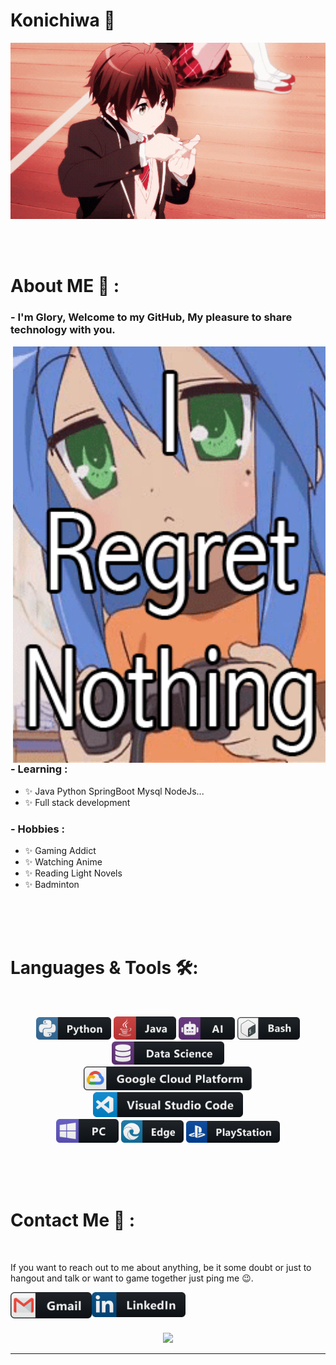 # Konichiwa 👋

<div align="center">
<img hight="300" width="700" alt="GIF" align="center" src="https://github.com/Glory1020/Glory1020/blob/main/assets/35467.gif">
</div>

</br>
</br>
</br>


# About ME 💬 :

### - I'm Glory, Welcome to my GitHub, My pleasure to share technology with you.

<img hight="200" width="500" alt="GIF" align="right" src="https://github.com/Glory1020/Glory1020/blob/main/assets/5132.gif">

### - Learning :
- ✨ Java Python SpringBoot Mysql NodeJs...
- ✨ Full stack development

### - Hobbies : 
- ✨ Gaming Addict
- ✨ Watching Anime
- ✨ Reading Light Novels
- ✨ Badminton

</br>
</br>
</br>



# Languages & Tools 🛠:
</br>

<p align="center">

<!-- For more icons please follow  https://github.com/MikeCodesDotNET/ColoredBadges -->
<img src="https://github.com/Glory1020/Glory1020/blob/main/assets/icons/python.png" alt="python" width="120" hight="50">
<img src="https://github.com/Glory1020/Glory1020/blob/main/assets/icons/java.png" alt="java"  width="100" hight="50">
<img src="https://github.com/Glory1020/Glory1020/blob/main/assets/icons/ai.png" alt="AI" width="90" hight="50">
<img src="https://github.com/Glory1020/Glory1020/blob/main/assets/icons/bash.png" alt="bash" width="100" hight="50">
<img src="https://github.com/Glory1020/Glory1020/blob/main/assets/icons/datascience.png" alt="datascience" width="180" hight="50">
</br>
<img src="https://github.com/Glory1020/Glory1020/blob/main/assets/icons/google_cloud_platform.png" alt="google_cloud_platform" width="270" hight="50">
<img src="https://github.com/Glory1020/Glory1020/blob/main/assets/icons/visualstudio_code.png" alt="visualstudio_code" width="240" hight="50">
</br>
<img src="https://github.com/Glory1020/Glory1020/blob/main/assets/icons/pc.png" alt="pc" width="100" hight="50">
<img src="https://github.com/Glory1020/Glory1020/blob/main/assets/icons/edge.png" alt="edge" width="100" hight="50">
<img src="https://github.com/Glory1020/Glory1020/blob/main/assets/icons/playstation@3x.png" alt="playstation" width="150" hight="50">
</p>
</br>
</br>
</br>



# Contact Me 💬 :

<p>
 </br>


If you want to reach out to me about anything, be it some doubt or just to hangout and talk or want to game together just ping me 😉.

<a href="mailto:363323781@qq.com">
 <img align="left" alt="Gmail" width="130" hight="100" src="https://github.com/Glory1020/Glory1020/blob/main/assets/icons/gmail.png" />
</a>
<a href="https://github.com/Glory1020/">
  <img align="left" alt="Linkedin" width="150" hight="100" src="https://github.com/Glory1020/Glory1020/blob/main/assets/icons/linkedin.png" />
</br>
</br>
</br>
</a>



<p align="center" >  
  <a href="https://github.com/anuraghazra/github-readme-stats"> 
<img  src="https://github-readme-stats.vercel.app/api?username=Xx-Ashutosh-xX&&show_icons=true&theme=radical"/>
  </a>
  </p>

*************